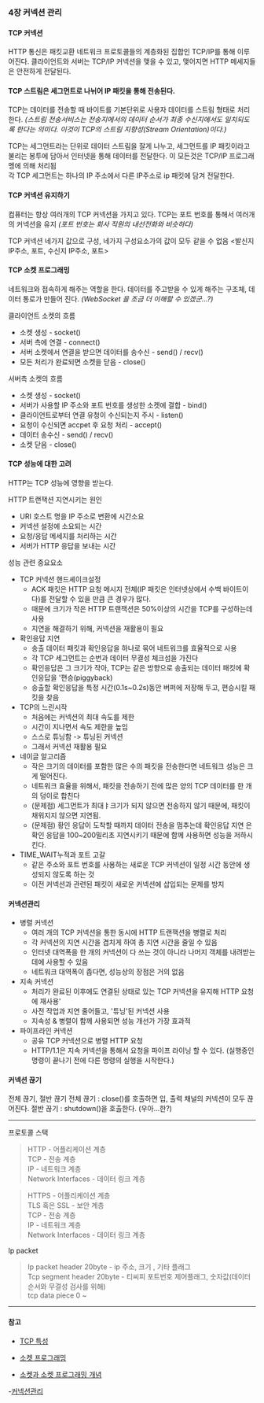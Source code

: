 ### 4장 커넥션 관리

#### TCP 커넥션
HTTP 통신은 패킷교환 네트워크 프로토콜들의 계층화된 집합인 TCP/IP를 통해 이루어진다. 클라이언트와 서버는 TCP/IP 커넥션을 맺을 수 있고, 맺어지면 HTTP 메세지들은 안전하게 전달된다.


#### TCP 스트림은 세그먼트로 나뉘어 IP 패킷을 통해 전송된다.

TCP는 데이터를 전송할 때 바이트를 기본단위로 사용자 데이터를 스트림 형태로 처리한다. _(스트림 전송서비스는 전송지에서의 데이터 순서가 최종 수신지에서도 일치되도록 한다는 의미다. 이것이 TCP의 스트림 지향성(Stream Orientation)이다.)_

TCP는 세그먼트라는 단위로 데이터 스트림을 잘게 나누고, 세그먼트를 IP 패킷이라고 불리는 봉투에 담아서 인터넷을 통해 데이터를 전달한다. 이 모든것은 TCP/IP 프로그래멩에 의해 처리됨  
각 TCP 세그먼트는 하나의 IP 주소에서 다른 IP주소로 ip 패킷에 담겨 전달한다. 


#### TCP 커넥션 유지하기
컴퓨터는 항상 여러개의 TCP 커넥션을 가지고 있다. TCP는 포트 번호를 통해서 여러개의 커넥션을 유지 _(포트 번호는 회사 직원의 내선전화와 비슷하다)_  

TCP 커넥션 네가지 값으로 구성, 네가지 구성요소가의 값이 모두 같을 수 없음
<발신지 IP주소, 포트, 수신지 IP주소, 포트>  

#### TCP 소켓 프로그래밍
네트워크와 접속하게 해주는 역할을 한다.
데이터를 주고받을 수 있게 해주는 구조체, 데이터 통로가 만들어 진다. _(WebSocket 을 조금 더 이해할 수 있겠군...?)_

클라이언트 소켓의 흐름
- 소켓 생성 - socket()
- 서버 측에 연결 - connect()
- 서버 소켓에서 연결을 받으면 데이터를 송수신 - send() / recv()
- 모든 처리가 완료되면 소켓을 닫음 - close()

서버측 소켓의 흐름
- 소켓 생성 - socket()
- 서버가 사용할 IP 주소와 포트 번호를 생성한 소켓에 결합 - bind()
- 클라이언트로부터 연결 유청이 수신되는지 주시 - listen()
- 요청이 수신되면 accpet 후 요청 처리 - accept()
- 데이터 송수신 - send() / recv()
- 소켓 닫음 - close()


#### TCP 성능에 대한 고려
HTTP는 TCP 성능에 영향을 받는다. 

HTTP 트랜잭션 지연시키는 원인
- URI 호스트 명을 IP 주소로 변환에 시간소요
- 커넥션 설정에 소요되는 시간
- 요청/응답 메세지를 처리하는 시간
- 서버가 HTTP 응답을 보내는 시간


성능 관련 중요요소
- TCP 커넥션 핸드셰이크설정
  - ACK 패킷은 HTTP 요청 메시지 전체(IP 패킷은 인터넷상에서 수백 바이트이다)를 전달할 수 있을 만큼 큰 경우가 많다.
  - 때문에 크기가 작은 HTTP 트랜잭션은 50%이상의 시간을 TCP를 구성하는데 사용
  - 지연을 해결하기 위해, 커넥션을 재활용이 필요
- 확인응답 지연
  - 송출 데이터 패킷과 확인응답을 하나로 묶어 네트워크를 효율적으로 사용
  - 각 TCP 세그먼트는 순번과 데이터 무결성 체크섬을 가진다
  - 확인응답은 그 크기가 작아, TCP는 같은 방향으로 송출되는 데이터 패킷에 확인응답을 '편승(piggyback)
  - 송출할 확인응답을 특정 시간(0.1s~0.2s)동안 버퍼에 저장해 두고, 편승시킬 패킷을 찾음
- TCP의 느린시작
  - 처음에는 커넥션의 최대 속도를 제한
  - 시간이 지나면서 속도 제한을 높임
  - 스스로 튜닝함 -> 튜닝된 커넥션
  - 그래서 커넥션 재활용 필요
- 네이글 알고리즘
  - 작은 크기의 데이터를 포함한 많은 수의 패킷을 전송한다면 네트워크 성능은 크게 떨어진다.
  - 네트워크 효율을 위해서, 패킷을 전송하기 전에 많은 양의 TCP 데이터를 한 개의 덩이로 합친다
  - (문제점) 세그먼트가 최대ㅑ크기가 되지 않으면 전송하지 않기 때문에, 패킷이 채워지지 않으면 지연됨.
  - (문제점) 황인 응답이 도착할 때까지 데이터 전송을 멈추는데 확인응답 지연 은 확인 응답을 100~200밀리초 지연시키기 때문에 함께 사용하면 성능을 저하시킨다.
- TIME_WAIT누적과 포트 고갈
  - 같은 주소와 포트 번호를 사용하는 새로운 TCP 커넥션이 일정 시간 동안에 생성되지 않도록 하는 것
  - 이전 커넥션과 관련된 패킷이 새로운 커넥션에 삽입되는 문제를 방지



#### 커넥션관리 
- 병렬 커넥션
  - 여러 개의 TCP 커넥션을 통한 동시에 HTTP 트랜잭션을 병렬로 처리
  - 각 커넥션의 지연 시간을 겹치게 하여 총 지연 시간을 줄일 수 있음
  - 인터넷 대역폭을 한 개의 커넥션이 다 쓰는 것이 아니라 나머지 객체를 내려받는 데에  사용할 수 있음
  - 네트워크 대역폭이 좁다면, 성능상의 장점은 거의 없음
- 지속 커넥션
  - 처리가 완료된 이후에도 연결된 상태로 있는 TCP 커넥션을 유지해 HTTP 요청에 재사용'
  - 사전 작업과 지연 줄어들고, '튜닝'된 커넥션 사용
  - 지속성 & 병렬이 함께 사용되면 성능 개선가 가장 효과적
- 파이프라인 커넥션
  - 공유 TCP 커넥션으로 병렬 HTTP 요청
  - HTTP/1.1은 지속 커넥션을 통해서 요청을 파이프 라이닝 할 수 있다. (실행중인 명령이 끝나기 전에 다른 명령의 실행을 시작한다.)

#### 커넥션 끊기
전체 끊기, 절반 끊기
전체 끊기 : close()를 호출하면 입, 출력 채널의 커넥션이 모두 끊어진다.
절반 끊기 : shutdown()을 호출한다. (우아...한?)

----- 

프로토콜 스택

>HTTP - 어플리케이션 계층  
TCP - 전송 계층  
IP - 네트워크 계층  
Network Interfaces - 데이터 링크 계층  

>HTTPS - 어플리케이션 계층  
TLS 혹은 SSL - 보안 계층  
TCP - 전송 계층  
IP - 네트워크 계층  
Network Interfaces - 데이터 링크 계층  

Ip packet

>Ip packet header 20byte - ip 주소, 크기 , 기타 플래그  
Tcp segment header 20byte - 티씨피 포트번호 제어플래그, 숫자값(데이터 순서와 무결성 검사를 위해)  
tcp data piece 0 ~   


---
#### 참고

- [TCP 특성](https://physicallaw.tistory.com/112#:~:text=TCP%EB%8A%94%20%EB%8D%B0%EC%9D%B4%ED%84%B0%EB%A5%BC%20%EC%A0%84%EC%86%A1%ED%95%A0,%EC%A7%80%ED%96%A5%EC%84%B1(Stream%20Orientation)%EC%9D%B4%EB%8B%A4.)

- [소켓 프로그래밍](https://recipes4dev.tistory.com/153)
- [소켓과 소켓 프로그래밍 개념](https://velog.io/@devsh/%EB%84%A4%ED%8A%B8%EC%9B%8C%ED%81%AC-%EA%B8%B0%EC%B4%88-%EA%B0%9C%EB%85%90-%EC%A0%95%EB%A6%AC%ED%95%98%EA%B8%B0-%EC%86%8C%EC%BC%93%EA%B3%BC-%EC%86%8C%EC%BC%93-%ED%94%84%EB%A1%9C%EA%B7%B8%EB%9E%98%EB%B0%8D-%EA%B0%9C%EB%85%90)

-[커넥션관리](https://jizard.tistory.com/348)
